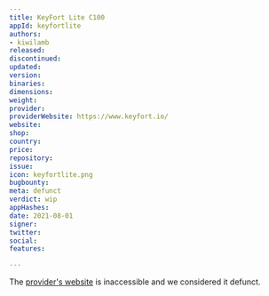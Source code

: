 ```yaml
---
title: KeyFort Lite C100
appId: keyfortlite
authors:
- kiwilamb
released: 
discontinued: 
updated: 
version: 
binaries: 
dimensions: 
weight: 
provider: 
providerWebsite: https://www.keyfort.io/
website: 
shop: 
country: 
price: 
repository: 
issue: 
icon: keyfortlite.png
bugbounty: 
meta: defunct
verdict: wip
appHashes: 
date: 2021-08-01
signer: 
twitter: 
social: 
features: 

---
```


The [provider's website](https://www.keyfort.io/) is inaccessible and we considered it defunct.
